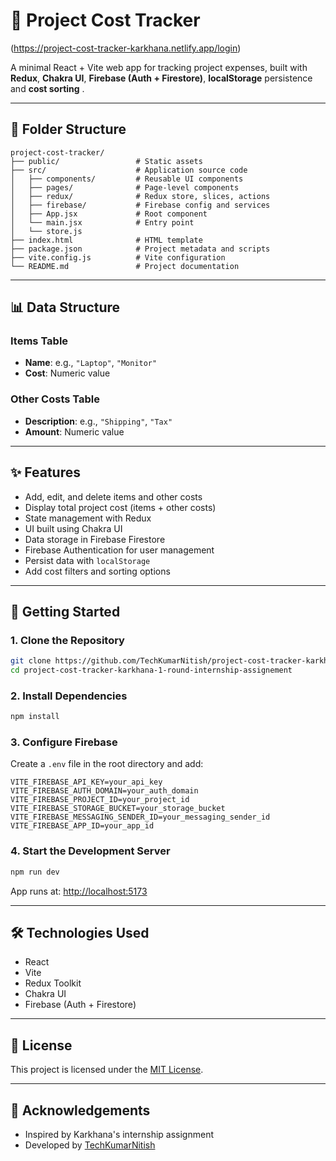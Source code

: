 # 💸 Project Cost Tracker 
(https://project-cost-tracker-karkhana.netlify.app/login)

A minimal React + Vite web app for tracking project expenses, built with **Redux**, **Chakra UI**, **Firebase (Auth + Firestore)**, **localStorage** persistence and **cost sorting** .

---

## 📁 Folder Structure

```
project-cost-tracker/
├── public/                 # Static assets
├── src/                    # Application source code
│   ├── components/         # Reusable UI components
│   ├── pages/              # Page-level components
│   ├── redux/              # Redux store, slices, actions
│   ├── firebase/           # Firebase config and services
│   ├── App.jsx             # Root component
│   └── main.jsx            # Entry point
│   └── store.js 
├── index.html              # HTML template
├── package.json            # Project metadata and scripts
├── vite.config.js          # Vite configuration
└── README.md               # Project documentation
```

---

## 📊 Data Structure

### Items Table
- **Name**: e.g., `"Laptop"`, `"Monitor"`
- **Cost**: Numeric value

### Other Costs Table
- **Description**: e.g., `"Shipping"`, `"Tax"`
- **Amount**: Numeric value

---

## ✨ Features

- Add, edit, and delete items and other costs
- Display total project cost (items + other costs)
- State management with Redux
- UI built using Chakra UI
- Data storage in Firebase Firestore
- Firebase Authentication for user management
- Persist data with `localStorage`
- Add cost filters and sorting options

---

## 🚀 Getting Started

### 1. Clone the Repository

```bash
git clone https://github.com/TechKumarNitish/project-cost-tracker-karkhana-1-round-internship-assignement.git
cd project-cost-tracker-karkhana-1-round-internship-assignement
```

### 2. Install Dependencies

```bash
npm install
```

### 3. Configure Firebase

Create a `.env` file in the root directory and add:

```env
VITE_FIREBASE_API_KEY=your_api_key
VITE_FIREBASE_AUTH_DOMAIN=your_auth_domain
VITE_FIREBASE_PROJECT_ID=your_project_id
VITE_FIREBASE_STORAGE_BUCKET=your_storage_bucket
VITE_FIREBASE_MESSAGING_SENDER_ID=your_messaging_sender_id
VITE_FIREBASE_APP_ID=your_app_id
```

### 4. Start the Development Server

```bash
npm run dev
```

App runs at: [http://localhost:5173](http://localhost:5173)

---

## 🛠️ Technologies Used

- React
- Vite
- Redux Toolkit
- Chakra UI
- Firebase (Auth + Firestore)

---

## 📄 License

This project is licensed under the [MIT License](LICENSE).

---

## 🙌 Acknowledgements

- Inspired by Karkhana's internship assignment  
- Developed by [TechKumarNitish](https://github.com/TechKumarNitish)
